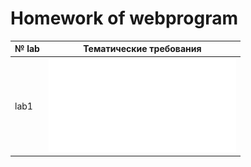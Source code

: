 # Homework of webprogram
 № lab | Тематические требования
------ | -----------------------------
lab1 | ![Subject requirements](lab1/Lab_1/%D0%9B%D0%B0%D0%B1%D0%B0%201.pdf)
